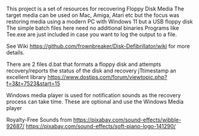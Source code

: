 This project is a set of resources for recovering Floppy Disk Media
The target media can be used on Mac, Amiga, Atari etc but the focus was restoring media using a modern PC with Windows 11 but a USB floppy disk
The simple batch files here need no additional binaries 
Programs like Tee.exe are just included in case you want to log the output to a file.

See Wiki https://github.com/frownbreaker/Disk-Defibrillator/wiki for more details.

There are 2 files
d.bat that formats a floppy disk and attempts recovery/reports the status of the disk and recovery
jTtimestamp an excellent library https://www.dostips.com/forum/viewtopic.php?f=3&t=7523&start=15

Windows media player is used for notification sounds as the recovery process can take time. These are optional and use the Windows Media player

Royalty-Free Sounds from
https://pixabay.com/sound-effects/wibble-92687/
https://pixabay.com/sound-effects/soft-piano-logo-141290/
